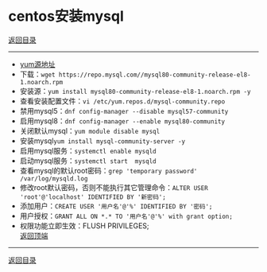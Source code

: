 # centos安装mysql

[返回目录](/mysql/README.md)

---

- [yum源地址](https://dev.mysql.com/downloads/repo/yum/)
- 下载：`wget https://repo.mysql.com//mysql80-community-release-el8-1.noarch.rpm`
- 安装源：`yum install mysql80-community-release-el8-1.noarch.rpm -y`
- 查看安装配置文件：`vi /etc/yum.repos.d/mysql-community.repo`
- 禁用mysql5：`dnf config-manager --disable mysql57-community`
- 启用mysql8：`dnf config-manager --enable mysql80-community`
- 关闭默认mysql：`yum module disable mysql`
- 安装mysql`yum install mysql-community-server -y`
- 启用mysql服务：`systemctl enable mysqld`
- 启动mysql服务：`systemctl start  mysqld`
- 查看mysql的默认root密码：`grep 'temporary password' /var/log/mysqld.log`
- 修改root默认密码，否则不能执行其它管理命令：`ALTER USER 'root'@'localhost' IDENTIFIED BY '新密码';`
- 添加用户：`CREATE USER '用户名'@'%' IDENTIFIED BY '密码';`
- 用户授权：`GRANT ALL ON *.* TO '用户名'@'%' with grant option;`
- 权限功能立即生效：FLUSH PRIVILEGES;  
[返回顶端](#centos安装mysql)

---
[返回目录](/mysql/README.md)
